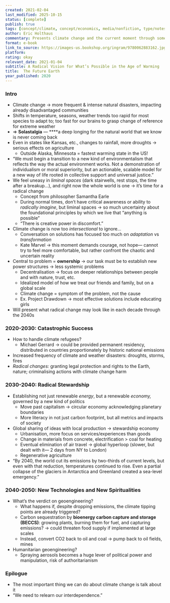 ```yaml
---
created: 2021-02-04
last_modified: 2025-10-15
status: [complete]
publish: true
tags: [concept/climate, concept/economics, media/nonfiction, type/notes]
author: Eric Holthaus
commentary: Presents climate change and the current moment through some interesting philosophical lenses, but comes off somewhat preachy & naive, and doesn’t discuss any radically novel ideas.
format: e-book
link_to_source: https://images-us.bookshop.org/ingram/9780062883162.jpg?v=enc-v1
platform: 
rating: okay
relevant_date: 2021-01-04
subtitle: A Radical Vision for What’s Possible in the Age of Warming
title:  The Future Earth
year_published: 2020
---
```


### Intro
- Climate change → more frequent & intense natural disasters, impacting already disadvantaged communities
- Shifts in temperature, seasons, weather trends too rapid for most species to adapt to; too fast for our brains to grasp change of reference for extreme weather
- ⇒ **Solastalgia** — ****a deep longing for the natural world that we know is never coming back
- Even in states like Kansas, etc., changes to rainfall, more droughts → serious effects on agriculture
    - Outside Alaska, Minnesota = fastest warming state in the US!
- “We must begin a transition to a new kind of environmentalism that reflects the way the actual environment works. Not a demonstration of individualism or moral superiority, but an actionable, scalable model for a new way of life rooted in collective support and universal justice.”
- We feel uneasy in *liminal spaces* (dark stairwells, rest stops, the time after a breakup...), and right now the whole world is one → it’s time for a radical change
    - Concept from philosopher Samantha Earle
    - During normal times, don’t have critical awareness or ability to *radically imagine*, but liminal spaces → so much uncertainty about the foundational principles by which we live that “anything is possible”
    - “There is creative power in discomfort.”
- Climate change is now too *intersectional* to ignore...
    - Conversation on solutions has focused too much on *adaptation* vs *transformation*
    - Kate Marvel → this moment demands courage, not hope— cannot try to feel more comfortable, but rather confront the chaotic and uncertain reality
- Central to problem = **ownership** → our task must be to establish new power structures → less systemic problems
    - Decentralisation → focus on deeper relationships between people and with nature, trust, etc.
    - Idealized model of how we treat our friends and family, but on a global scale
    - Climate change = symptom of the problem, not the cause
    - Ex. Project Drawdown → most effective solutions include educating girls
- Will present what radical change may look like in each decade through the 2040s

### 2020-2030: Catastrophic Success
- How to handle climate refugees?
    - Michael Gerrard → could be provided permanent residency, distributed in countries proportionately by historic national emissions
- Increased frequency of climate and weather disasters: droughts, storms, fires
- *Radical changes:* granting legal protection and rights to the Earth, nature; criminalising actions with climate change harm

### 2030-2040: Radical Stewardship
- Establishing not just renewable *energy*, but a renewable *economy,* governed by a new kind of politics
    - Move past capitalism → circular economy acknowledging planetary boundaries
    - More literacy in not just carbon footprint, but all metrics and impacts of society
- Global sharing of ideas with local production → stewardship economy
    - Urbanisation, more focus on services/experiences than goods
    - Change in materials from concrete, electrification > coal for heating
    - Eventual elimination of air travel → global hyperloop (slower, but dealt with it— 2 days from NY to London)
    - Regenerative agriculture
- “By 2040, the world cut its emissions by two-thirds of current levels, but even with that reduction, temperatures continued to rise. Even a partial collapse of the glaciers in Antarctica and Greenland created a sea-level emergency.”

### 2040-2050: New Technologies and New Spiritualities
- What’s the verdict on geoengineering?
    - What happens if, despite dropping emissions, the climate tipping points are already triggered?
    - Carbon sequestration by **bioenergy carbon capture and storage (BECCS)**: growing plants, burning them for fuel, and capturing emissions? → could threaten food supply if implemented at large scales
    - Instead, convert CO2 back to oil and coal → pump back to oil fields, mines
- Humanitarian geoengineering?
    - Spraying aerosols becomes a huge lever of political power and manipulation, risk of authoritarianism

### Epilogue
- The most important thing we can do about climate change is talk about it
- “We need to relearn our interdependence.”